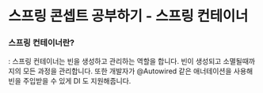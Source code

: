# 스프링 콘셉트 공부하기 - 스프링 컨테이너

### 스프링 컨테이너란?
: 스프링 컨테이너는 빈을 생성하고 관리하는 역할을 합니다. 빈이 생성되고 소멸될때까지의 모든 과정을 관리합니다. 또한 개발자가 @Autowired 같은 애너테이션을 사용해 빈을 주입받을 수 있게 DI 도 지원해줍니다.